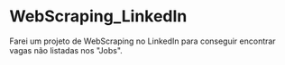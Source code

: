 # WebScraping_LinkedIn
Farei um projeto de WebScraping no LinkedIn para conseguir encontrar vagas não listadas nos "Jobs".
